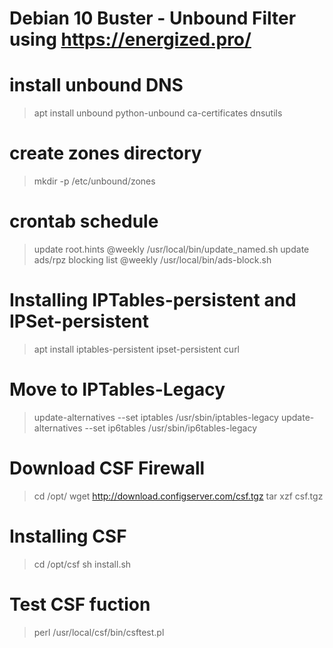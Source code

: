 # Debian 10 Buster - Unbound Filter using https://energized.pro/

# install unbound DNS
> apt install unbound python-unbound ca-certificates dnsutils

# create zones directory
> mkdir -p /etc/unbound/zones

# crontab schedule
> update root.hints
> @weekly /usr/local/bin/update_named.sh
> update ads/rpz blocking list
> @weekly /usr/local/bin/ads-block.sh

# Installing IPTables-persistent and IPSet-persistent
> apt install iptables-persistent ipset-persistent curl

# Move to IPTables-Legacy
> update-alternatives --set iptables /usr/sbin/iptables-legacy
> update-alternatives --set ip6tables /usr/sbin/ip6tables-legacy

# Download CSF Firewall
> cd /opt/ 
> wget http://download.configserver.com/csf.tgz 
> tar xzf csf.tgz 

# Installing CSF
> cd /opt/csf 
> sh install.sh 

# Test CSF fuction
> perl /usr/local/csf/bin/csftest.pl
